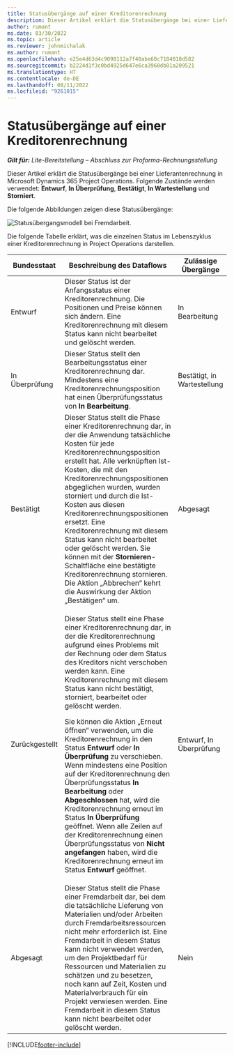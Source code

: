 ```yaml
---
title: Statusübergänge auf einer Kreditorenrechnung
description: Dieser Artikel erklärt die Statusübergänge bei einer Lieferantenrechnung in Microsoft Dynamics 365 Project Operations.
author: rumant
ms.date: 03/30/2022
ms.topic: article
ms.reviewer: johnmichalak
ms.author: rumant
ms.openlocfilehash: e25e4d63d4c9098112a7f40abe60c7184018d582
ms.sourcegitcommit: b2224d1f3c0bd4925d647e6ca3960db81a209521
ms.translationtype: HT
ms.contentlocale: de-DE
ms.lasthandoff: 08/11/2022
ms.locfileid: "9261015"
---
```

# <a name="state-transitions-on-a-vendor-invoice"></a>Statusübergänge auf einer Kreditorenrechnung

_**Gilt für:** Lite-Bereitstellung – Abschluss zur Proforma-Rechnungsstellung_

Dieser Artikel erklärt die Statusübergänge bei einer Lieferantenrechnung in Microsoft Dynamics 365 Project Operations. Folgende Zustände werden verwendet: **Entwurf**, **In Überprüfung**, **Bestätigt**, **In Wartestellung** und **Storniert**.

Die folgende Abbildungen zeigen diese Statusübergänge:

![Statusübergangsmodell bei Fremdarbeit.](../media/VI_State_Model.jpg)

Die folgende Tabelle erklärt, was die einzelnen Status im Lebenszyklus einer Kreditorenrechnung in Project Operations darstellen.

| Bundesstaat | Beschreibung des Dataflows | Zulässige Übergänge |
| --- | --- | --- |
| Entwurf | Dieser Status ist der Anfangsstatus einer Kreditorenrechnung. Die Positionen und Preise können sich ändern. Eine Kreditorenrechnung mit diesem Status kann nicht bearbeitet und gelöscht werden. | In Bearbeitung |
| In Überprüfung | Dieser Status stellt den Bearbeitungsstatus einer Kreditorenrechnung dar. Mindestens eine Kreditorenrechnungsposition hat einen Überprüfungsstatus von **In Bearbeitung**. | Bestätigt, in Wartestellung |
| Bestätigt | Dieser Status stellt die Phase einer Kreditorenrechnung dar, in der die Anwendung tatsächliche Kosten für jede Kreditorenrechnungsposition erstellt hat. Alle verknüpften Ist-Kosten, die mit den Kreditorenrechnungspositionen abgeglichen wurden, wurden storniert und durch die Ist-Kosten aus diesen Kreditorenrechnungspositionen ersetzt. Eine Kreditorenrechnung mit diesem Status kann nicht bearbeitet oder gelöscht werden. Sie können mit der **Stornieren**-Schaltfläche eine bestätigte Kreditorenrechnung stornieren. Die Aktion „Abbrechen“ kehrt die Auswirkung der Aktion „Bestätigen“ um. | Abgesagt |
| Zurückgestellt | <p>Dieser Status stellt eine Phase einer Kreditorenrechnung dar, in der die Kreditorenrechnung aufgrund eines Problems mit der Rechnung oder dem Status des Kreditors nicht verschoben werden kann. Eine Kreditorenrechnung mit diesem Status kann nicht bestätigt, storniert, bearbeitet oder gelöscht werden.</p><p>Sie können die Aktion „Erneut öffnen“ verwenden, um die Kreditorenrechnung in den Status **Entwurf** oder **In Überprüfung** zu verschieben. Wenn mindestens eine Position auf der Kreditorenrechnung den Überprüfungsstatus **In Bearbeitung** oder **Abgeschlossen** hat, wird die Kreditorenrechnung erneut im Status **In Überprüfung** geöffnet. Wenn alle Zeilen auf der Kreditorenrechnung einen Überprüfungsstatus von **Nicht angefangen** haben, wird die Kreditorenrechnung erneut im Status **Entwurf** geöffnet.</p> | Entwurf, In Überprüfung |
| Abgesagt | Dieser Status stellt die Phase einer Fremdarbeit dar, bei dem die tatsächliche Lieferung von Materialien und/oder Arbeiten durch Fremdarbeitsressourcen nicht mehr erforderlich ist. Eine Fremdarbeit in diesem Status kann nicht verwendet werden, um den Projektbedarf für Ressourcen und Materialien zu schätzen und zu besetzen, noch kann auf Zeit, Kosten und Materialverbrauch für ein Projekt verwiesen werden. Eine Fremdarbeit in diesem Status kann nicht bearbeitet oder gelöscht werden. | Nein |

[!INCLUDE[footer-include](../../includes/footer-banner.md)]
